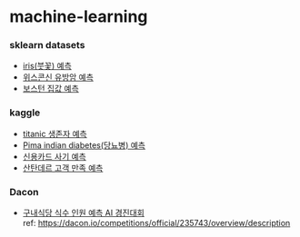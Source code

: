# machine-learning

### sklearn datasets
- [iris(붓꽃) 예측](https://github.com/sujeong-jang/machine-learning-python/tree/main/iris)
- [위스콘신 유방암 예측](https://github.com/sujeong-jang/machine-learning-python/tree/main/breast_cancer)
- [보스턴 집값 예측](https://github.com/sujeong-jang/machine-learning-python/tree/main/boston_house_price)

### kaggle
- [titanic 생존자 예측](https://github.com/sujeong-jang/machine-learning-python/tree/main/titanic) <br>
- [Pima indian diabetes(당뇨병) 예측](https://github.com/sujeong-jang/machine-learning-python/tree/main/pima_indian_diabetes) <br>
- [신용카드 사기 예측](https://github.com/sujeong-jang/machine-learning-python/tree/main/credit_card_fraud) <br>
- [산탄데르 고객 만족 예측](https://github.com/sujeong-jang/machine-learning-python/tree/main/kaggle/santander_customer_satisfaction)<br>

### Dacon
- [구내식당 식수 인원 예측 AI 경진대회](https://github.com/sujeong-jang/machine-learning-python/blob/main/dacon/restaurant_population_prediction/%EA%B5%AC%EB%82%B4%EC%8B%9D%EB%8B%B9%20%EC%8B%9D%EC%82%AC%20%EC%9D%B8%EC%9B%90%20%EC%98%88%EC%B8%A1.ipynb) <br>
ref: https://dacon.io/competitions/official/235743/overview/description
